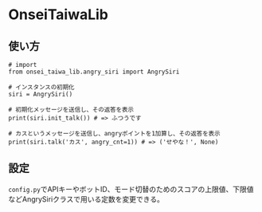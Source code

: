 # OnseiTaiwaLib

## 使い方
```python3
# import
from onsei_taiwa_lib.angry_siri import AngrySiri

# インスタンスの初期化
siri = AngrySiri()

# 初期化メッセージを送信し、その返答を表示
print(siri.init_talk()) # => ふつうです

# カスというメッセージを送信し、angryポイントを1加算し、その返答を表示
print(siri.talk('カス', angry_cnt=1)) # => ('せやな！', None)
```

## 設定
`config.py`でAPIキーやボットID、モード切替のためのスコアの上限値、下限値などAngrySiriクラスで用いる定数を変更できる。
